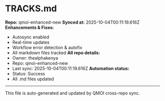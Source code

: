 # TRACKS.md

**Repo:** qmoi-enhanced-new
**Synced at:** 2025-10-04T00:11:19.616Z
**Enhancements & Fixes:**
- Autosync enabled
- Real-time updates
- Workflow error detection & autofix
- All markdown files tracked
**All repo details:**
- Owner: thealphakenya
- Repo: qmoi-enhanced-new
- Last sync: 2025-10-04T00:11:19.616Z
**Automation status:**
- Status: Success
- All .md files updated
---
This file is auto-generated and updated by QMOI cross-repo sync.
